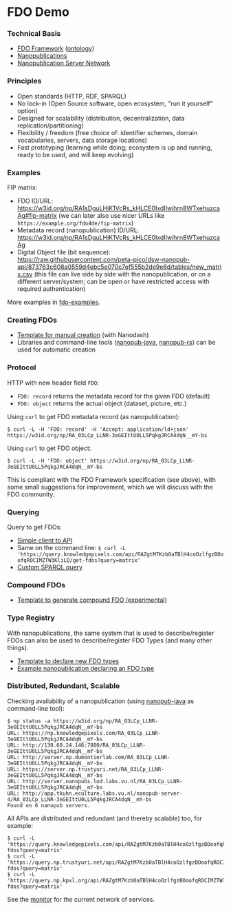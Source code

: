 # FDO Demo

### Technical Basis

- [FDO Framework](https://fairdigitalobjectframework.org/) ([ontology](https://w3id.org/fdof/ontology))
- [Nanopublications](https://nanopub.net/)
- [Nanopublication Server Network](https://monitor.knowledgepixels.com/)

### Principles

- Open standards (HTTP, RDF, SPARQL)
- No lock-in (Open Source software, open ecosystem, "run it yourself" option)
- Designed for scalability (distribution, decentralization, data replication/partitioning)
- Flexibility / freedom (free choice of: identifier schemes, domain vocabularies, servers, data storage locations)
- Fast prototyping (learning while doing; ecosystem is up and running, ready to be used, and will keep evolving)

### Examples

FIP matrix:
- FDO ID/URL: https://w3id.org/np/RA1sDguLHiK1VcRs_kHLCE0IxdIIwihrn8WTxehuzcaAg#fip-matrix (we can later also use nicer URLs like `https://example.org/fdo4de/fip-matrix`)
- Metadata record (nanopublication) ID/URL: https://w3id.org/np/RA1sDguLHiK1VcRs_kHLCE0IxdIIwihrn8WTxehuzcaAg
- Digital Object file (bit sequence): https://raw.githubusercontent.com/peta-pico/dsw-nanopub-api/873763c608a0559d4ebc5e070c7ef555b2de9e6d/tables/new_matrix.csv (this file can live side by side with the nanopublication, or on a different server/system; can be open or have restricted access with required authentication)

More examples in [fdo-examples](https://github.com/knowledgepixels/fdo-demo/tree/main/fdo-examples).

### Creating FDOs

- [Template for manual creation](https://nanodash.knowledgepixels.com/publish?252&template=https://w3id.org/np/RAJBH26T4ed8N-_LCDuaTi3UCvKdP-GzOOjkkB2Pw1g90&template-version=latest) (with Nanodash)
- Libraries and command-line tools ([nanopub-java](https://github.com/Nanopublication/nanopub-java), [nanopub-rs](https://vemonet.github.io/nanopub-rs/)) can be used for automatic creation

### Protocol

HTTP with new header field `FDO`:

- `FDO: record` returns the metadata record for the given FDO (default)
- `FDO: object` returns the actual object (dataset, picture, etc.)

Using `curl` to get FDO metadata record (as nanopublication):

    $ curl -L -H 'FDO: record' -H 'Accept: application/ld+json' https://w3id.org/np/RA_03LCp_LLNR-3eGEIttU0LL5PqkgJRCA4dqN__mY-bs

Using `curl` to get FDO object:

    $ curl -L -H 'FDO: object' https://w3id.org/np/RA_03LCp_LLNR-3eGEIttU0LL5PqkgJRCA4dqN__mY-bs

This is compliant with the FDO Framework specification (see above), with some small suggestions for improvement, which we will discuss with the FDO community.

### Querying

Query to get FDOs:

- [Simple client to API](https://tapas.knowledgepixels.com/tapas.html?api=RAZgtM7Kzb0aTBlH4coOzlfgzBOoofqROCIMZTW3KliLQ&op=/get-fdos)
- Same on the command line: `$ curl -L 'https://query.knowledgepixels.com/api/RAZgtM7Kzb0aTBlH4coOzlfgzBOoofqROCIMZTW3KliLQ/get-fdos?query=matrix'`
- [Custom SPARQL query](https://query.knowledgepixels.com/tools/full/yasgui.html#query=prefix+rdf%3A+%3Chttp%3A%2F%2Fwww.w3.org%2F1999%2F02%2F22-rdf-syntax-ns%23%3E%0Aprefix+rdfs%3A+%3Chttp%3A%2F%2Fwww.w3.org%2F2000%2F01%2Frdf-schema%23%3E%0Aprefix+np%3A+%3Chttp%3A%2F%2Fwww.nanopub.org%2Fnschema%23%3E%0Aprefix+npa%3A+%3Chttp%3A%2F%2Fpurl.org%2Fnanopub%2Fadmin%2F%3E%0Aprefix+npx%3A+%3Chttp%3A%2F%2Fpurl.org%2Fnanopub%2Fx%2F%3E%0Aprefix+xsd%3A+%3Chttp%3A%2F%2Fwww.w3.org%2F2001%2FXMLSchema%23%3E%0Aprefix+dct%3A+%3Chttp%3A%2F%2Fpurl.org%2Fdc%2Fterms%2F%3E%0Aprefix+fdof%3A+%3Chttps%3A%2F%2Fw3id.org%2Ffdof%2Fontology%23%3E%0A%0Aselect+%3Ffdo+%3Ftype+%3Fnp+%3Fcreator+where+%7B%0A++graph+npa%3Agraph+%7B%0A++++%3Fnp+npx%3AhasNanopubType+fdof%3AFAIRDigitalObject+.%0A++++%3Fnp+dct%3Acreator+%3Fcreator+.%0A++++%3Fnp+npa%3AhasValidSignatureForPublicKey+%3Fpubkey+.%0A++++filter+not+exists+%7B+%3Fnpx+npx%3Ainvalidates+%3Fnp+%3B+npa%3AhasValidSignatureForPublicKey+%3Fpubkey+.+%7D%0A++++%3Fnp+np%3AhasAssertion+%3Fa+.%0A++%7D%0A++graph+%3Fa+%7B%0A++++%3Ffdo+fdof%3AhasInformationObjectType+%3Ftype+.%0A++%7D%0A%7D&contentTypeConstruct=text%2Fturtle&contentTypeSelect=application%2Fsparql-results%2Bjson&endpoint=%2Frepo%2Ffull&requestMethod=POST&tabTitle=Query&headers=%7B%7D&outputFormat=table)

### Compound FDOs

- [Template to generate compound FDO (experimental)](https://nanodash.knowledgepixels.com/publish?template=https://w3id.org/np/RACeECuaMVryooS7cyk8Sz0ZPkbE0lVoyZiFfv6YhIr20)

### Type Registry

With nanopublications, the same system that is used to describe/register FDOs can also be used to describe/register FDO Types (and many other things).

- [Template to declare new FDO types](https://nanodash.knowledgepixels.com/publish?template=https://w3id.org/np/RAGgM9kYzzaGF9eY1eawXCG-U-_HOEdw6NOnghAb5ijZA&template-version=latest)
- [Example nanopublication declaring an FDO type](https://w3id.org/np/RAddkhsbvqc-VM_Y5t7uf_AD-WJbd7WybVmJdx7TPDV4o)

### Distributed, Redundant, Scalable

Checking availability of a nanopublication (using [nanopub-java](https://github.com/Nanopublication/nanopub-java) as command-line tool):

    $ np status -a https://w3id.org/np/RA_03LCp_LLNR-3eGEIttU0LL5PqkgJRCA4dqN__mY-bs
    URL: https://np.knowledgepixels.com/RA_03LCp_LLNR-3eGEIttU0LL5PqkgJRCA4dqN__mY-bs
    URL: http://130.60.24.146:7880/RA_03LCp_LLNR-3eGEIttU0LL5PqkgJRCA4dqN__mY-bs
    URL: http://server.np.dumontierlab.com/RA_03LCp_LLNR-3eGEIttU0LL5PqkgJRCA4dqN__mY-bs
    URL: https://server.np.trustyuri.net/RA_03LCp_LLNR-3eGEIttU0LL5PqkgJRCA4dqN__mY-bs
    URL: http://server.nanopubs.lod.labs.vu.nl/RA_03LCp_LLNR-3eGEIttU0LL5PqkgJRCA4dqN__mY-bs
    URL: http://app.tkuhn.eculture.labs.vu.nl/nanopub-server-4/RA_03LCp_LLNR-3eGEIttU0LL5PqkgJRCA4dqN__mY-bs
    Found on 6 nanopub servers.

All APIs are distributed and redundant (and thereby scalable) too, for example:

    $ curl -L 'https://query.knowledgepixels.com/api/RAZgtM7Kzb0aTBlH4coOzlfgzBOoofqROCIMZTW3KliLQ/get-fdos?query=matrix'
    $ curl -L 'https://query.np.trustyuri.net/api/RAZgtM7Kzb0aTBlH4coOzlfgzBOoofqROCIMZTW3KliLQ/get-fdos?query=matrix'
    $ curl -L 'https://query.np.kpxl.org/api/RAZgtM7Kzb0aTBlH4coOzlfgzBOoofqROCIMZTW3KliLQ/get-fdos?query=matrix'

See the [monitor](https://monitor.knowledgepixels.com/) for the current network of services.
